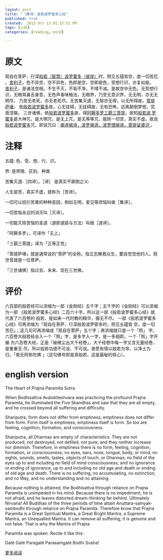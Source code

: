 ```yaml
---
layout: post
title: "（摩诃）波若波罗蜜多心经"
published: true
created:  2013 Oct 13 01:15:51 PM
tags: [心经]
categories: [reading, mind]

---
```


# 原文

观自在菩萨，行深<u>般若（智慧）波罗蜜多（彼岸）</u>时，照见五蕴皆空，度一切苦厄
。<u>舍利子</u>，色不异空，空不异色，色即是空，空即是色，受想行识，亦复如是。
<u>舍利子</u>，是诸法空相，不生不灭，不垢不净，不增不减。是故空中无色，无受想行
识，无眼耳鼻舌身意，无色声香味触法，无眼界，乃至无意识界，无无明，亦无无明尽，
乃至无老死，亦无老死尽。无苦集灭道，无智亦无得，以无所得故。<u>菩提萨埵</u>，
依<u>般若波罗蜜多</u>故，心无挂碍，无挂碍故，无有恐怖，远离颠倒梦想，究竟涅槃。
三世诸佛，依<u>般若波罗蜜多</u>故，得<u>阿耨多罗三藐三菩提</u>。故知<u>般若波
罗蜜多</u>是大神咒，是大明咒，是无上咒，是无等等咒，能除一切苦，真实不虚。故说
<u>般若波罗蜜多</u>咒，即说咒曰：<u>揭谛揭谛，波罗揭谛，波罗僧揭谛，菩提娑婆诃
</u>。

# 注释
五蕴: 色、受、想、行、识。

界: 是界限、区别、种类

苦集灭道:［四谛］。［谛］ 是真实不颠倒之义:

人生是苦，真实不虚，就称为［苦谛］。 

一切可以招引苦果的种种恶因，例如无明，爱见等烦恼叫做［集谛］。 

一切苦恼永远的消灭叫［灭谛］。

一切能灭除苦恼的圣道（道即道路与方法）叫做［道谛］。

「阿耨多罗」，可译作「无上」

「三藐三菩提」译为「正等正觉」

「菩提萨埵」就是通常说的“菩萨”的全称。指立志解救众生，要自觉觉他的人。观世音就是一位菩萨。

「三世诸佛］指过去、未来、现在三世佛。

# 评价
六百部的般若经可以浓缩为一部《金刚经》五千字；五千字的《金刚经》可以浓缩为一部
《般若波罗蜜多心经》二百六十字。所以这一部《般若波罗蜜多心经》就代表了六百卷的
般若，是如来一代时教的精华，摄无不尽。
一部《般若波罗蜜多心经》可再浓缩为「观自在菩萨，行深般若波罗密多时，照见五蕴皆
空，度一切苦厄」；这几句可再浓缩成「观自在菩萨」五个字；再浓缩就只是一个「照」
字。六百卷大般若经全入一个「照」字，是多字入一字，是一多相即。一个「照」字开展
为六百卷大经，正是「破微尘出大千经卷」，大千经卷中每一字又含无量经卷，是重重无
尽。所以般若功德不可说、不可说。普愿有情以般若为导，以净土为归。「南无阿弥陀佛
」（这句佛号即是真般若，这是最秘的核心）。

# english version

The Heart of Prajna Paramita Sutra

When Bodhisattva Avalokiteshvara was practicing the profound Prajna Paramita,
he illuminated the Five Skandhas and saw that they are all empty, and he
crossed beyond all suffering and difficulty.

Shariputra, form does not differ from emptiness; emptiness does not differ from
form. Form itself is emptiness; emptiness itself is form. So too are feeling,
cognition, formation, and consciousness.
 
Shariputra, all Dharmas are empty of characteristics. They are not produced,
not destroyed, not defiled, not pure; and they neither increase nor diminish.
Therefore, in emptiness there is no form, feeling, cognition, formation, or
consciousness; no eyes, ears, nose, tongue, body, or mind; no sights, sounds,
smells, tastes, objects of touch, or Dharmas; no field of the eyes up to and
including no field of mind consciousness; and no ignorance or ending of
ignorance, up to and including no old age and death or ending of old age and
death. There is no suffering, no accumulating, no extinction, and no Way, and
no understanding and no attaining.
  
Because nothing is attained, the Bodhisattva through reliance on Prajna
Paramita is unimpeded in his mind. Because there is no impediment, he is not
afraid, and he leaves distorted dream-thinking far behind. Ultimately Nirvana!
All Buddhas of the three periods of time attain Anuttara-samyak-sambodhi
through reliance on Prajna Paramita. Therefore know that Prajna Paramita is a
Great Spiritual Mantra, a Great Bright Mantra, a Supreme Mantra, an Unequalled
Mantra. It can remove all suffering; it is genuine and not false. That is why
the Mantra of Prajna

Paramita was spoken. Recite it like this:
   
Gaté Gaté Paragaté Parasamgaté Bodhi Svaha!


[更多阅读](http://www.cslog.cn/Content/xin_jing_jue/)


